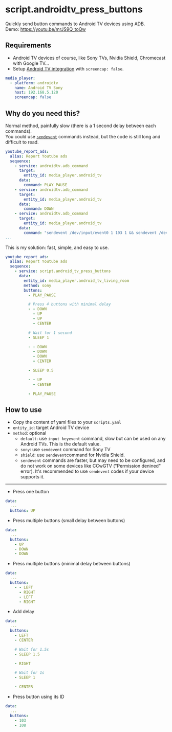 # script.androidtv_press_buttons
Quickly send button commands to Android TV devices using ADB.  
Demo: https://youtu.be/mrJS9Q_toQw  
  
  
## Requirements
- Android TV devices of course, like Sony TVs, Nvidia Shield, Chromecast with Google TV...  
- Setup [Android TV integration](https://www.home-assistant.io/integrations/androidtv/) with `screencap: false`.
```yaml
media_player:
  - platform: androidtv
    name: Android TV Sony
    host: 192.168.5.120
    screencap: false
```
  
## Why do you need this?

Normal method, painfully slow (there is a 1 second delay between each commands).  
You could use [`sendevent`](https://www.home-assistant.io/integrations/androidtv/#androidtvlearn_sendevent-for-faster-adb-commands) commands instead, but the code is still long and difficult to read.

```yaml
youtube_report_ads:
  alias: Report Youtube ads
  sequence:
    - service: androidtv.adb_command
      target:
        entity_id: media_player.android_tv
      data:
        command: PLAY_PAUSE
    - service: androidtv.adb_command
      target:
        entity_id: media_player.android_tv
      data:
        command: DOWN
    - service: androidtv.adb_command
      target:
        entity_id: media_player.android_tv
      data:
        command: "sendevent /dev/input/event0 1 103 1 && sendevent /dev/input/event0 1 103 0 && sendevent /dev/input/event0 0 0 0"
...
```
This is my solution: fast, simple, and easy to use.
  
```yaml
youtube_report_ads:
  alias: Report Youtube ads
  sequence:
    - service: script.android_tv_press_buttons
      data:
        entity_id: media_player.android_tv_living_room
        method: sony
        buttons:
          - PLAY_PAUSE

          # Press 4 buttons with minimal delay
          - - DOWN
            - UP
            - UP
            - CENTER

          # Wait for 1 second
          - SLEEP 1

          - - DOWN
            - DOWN
            - DOWN
            - CENTER

          - SLEEP 0.5

          - - UP
            - CENTER

          - PLAY_PAUSE
```

## How to use

- Copy the content of yaml files to your `scripts.yaml`
- `entity_id`: target Android TV device
- `method`: optional
  * `default`: use `input keyevent` command, slow but can be used on any Android TVs. This is the default value.
  * `sony`: use `sendevent` command for Sony TV
  * `shield`: use `sendevent`command for Nvidia Shield.
  * `sendevent` commands are faster, but may need to be configured, and do not work on some devices like CCwGTV ("Permission denined" error). It's recommended to use `sendevent` codes if your device supports it.
---

- Press one button
```yaml
data:
  ...
  buttons: UP
```
  
- Press multiple buttons (small delay between buttons)
```yaml
data:
  ...
  buttons:
    - UP
    - DOWN
    - DOWN
```

- Press multiple buttons (minimal delay between buttons)  
```yaml
data:
  ...
  buttons:
    - - LEFT
      - RIGHT
      - LEFT
      - RIGHT
```
  
- Add delay
```yaml
data:
  ...
  buttons:
    - LEFT
    - CENTER

    # Wait for 1.5s
    - SLEEP 1.5

    - RIGHT

    # Wait for 1s
    - SLEEP 1

    - CENTER
```

- Press button using its ID
```yaml
data:
  ...
  buttons:
    - 103
    - 108
```
